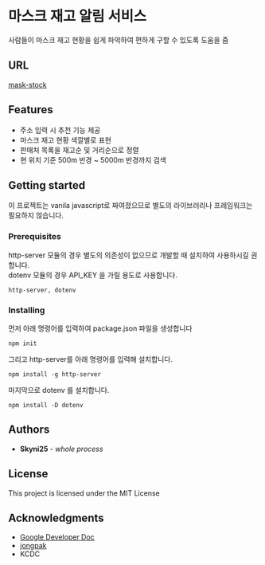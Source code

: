 # 마스크 재고 알림 서비스

사람들이 마스크 재고 현황을 쉽게 파악하여 편하게 구할 수 있도록 도움을 줌

## URL
[mask-stock](https://www.mask-stock.world)

## Features
* 주소 입력 시 추천 기능 제공
* 마스크 재고 현황 색깔별로 표현
* 판매처 목록을 재고순 및 거리순으로 정렬
* 현 위치 기준 500m 반경 ~ 5000m 반경까지 검색

## Getting started

이 프로젝트는 vanila javascript로 짜여졌으므로 별도의 라이브러리나 프레임워크는 필요하지 않습니다.

### Prerequisites

http-server 모듈의 경우 별도의 의존성이 없으므로 개발할 때 설치하여 사용하시길 권합니다.<br>
dotenv 모듈의 경우 API_KEY 을 가릴 용도로 사용합니다.

```
http-server, dotenv
```

### Installing

먼저 아래 명령어를 입력하여 package.json 파일을 생성합니다
```
npm init
```

그리고 http-server를 아래 명령어를 입력해 설치합니다.
```
npm install -g http-server
```

마지막으로 dotenv 를 설치합니다.

```
npm install -D dotenv
```

## Authors

* **Skyni25** - *whole process*

## License

This project is licensed under the MIT License

## Acknowledgments

* [Google Developer Doc](https://developers.google.com/web/fundamentals/native-hardware/user-location)
* [jongpak](https://developers.google.com/web/fundamentals/native-hardware/user-location)
* KCDC